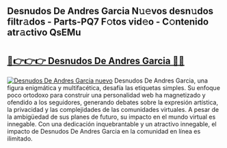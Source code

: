 ## Desnudos De Andres Garcia N𝚞𝚎vos desn𝚞dos filtr𝚊dos - Parts-PQ7 F𝚘tos vid𝚎o - C𝚘ntenido atr𝚊ctivo QsEMu

# <h2><a href="http://mb6y9wv.tromn.icu/?c=Desnudos+De+Andres+Garcia">🔗👉👉👉 Desnudos De Andres Garcia 🔗🔗</a></h2>

[![Desnudos De Andres Garcia nuevo](https://i.imgur.com/pEAQMta.gif)](http://mb6y9wv.tromn.icu/?c=Desnudos+De+Andres+Garcia)
Desnudos De Andres Garcia, una figura enigmática y multifacética, desafía las etiquetas simples. Su enfoque poco ortodoxo para construir una personalidad web ha magnetizado y ofendido a los seguidores, generando debates sobre la expresión artística, la privacidad y las complejidades de las comunidades virtuales. A pesar de la ambigüedad de sus planes de futuro, su impacto en el mundo virtual es innegable. Con una dedicación inquebrantable y un atractivo innegable, el impacto de Desnudos De Andres Garcia en la comunidad en línea es ilimitado.
